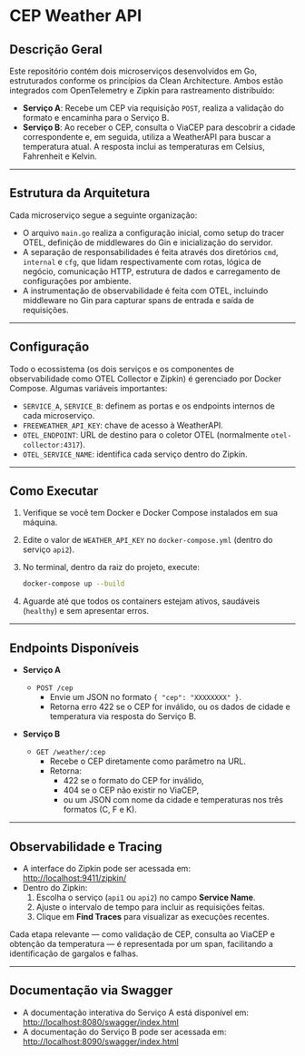 # CEP Weather API

## Descrição Geral

Este repositório contém dois microserviços desenvolvidos em Go, estruturados conforme os princípios da Clean Architecture. Ambos estão integrados com OpenTelemetry e Zipkin para rastreamento distribuído:

- **Serviço A**: Recebe um CEP via requisição `POST`, realiza a validação do formato e encaminha para o Serviço B.
- **Serviço B**: Ao receber o CEP, consulta o ViaCEP para descobrir a cidade correspondente e, em seguida, utiliza a WeatherAPI para buscar a temperatura atual. A resposta inclui as temperaturas em Celsius, Fahrenheit e Kelvin.

---

## Estrutura da Arquitetura

Cada microserviço segue a seguinte organização:

- O arquivo `main.go` realiza a configuração inicial, como setup do tracer OTEL, definição de middlewares do Gin e inicialização do servidor.
- A separação de responsabilidades é feita através dos diretórios `cmd`, `internal` e `cfg`, que lidam respectivamente com rotas, lógica de negócio, comunicação HTTP, estrutura de dados e carregamento de configurações por ambiente.
- A instrumentação de observabilidade é feita com OTEL, incluindo middleware no Gin para capturar spans de entrada e saída de requisições.

---

## Configuração

Todo o ecossistema (os dois serviços e os componentes de observabilidade como OTEL Collector e Zipkin) é gerenciado por Docker Compose. Algumas variáveis importantes:

- `SERVICE_A`, `SERVICE_B`: definem as portas e os endpoints internos de cada microserviço.
- `FREEWEATHER_API_KEY`: chave de acesso à WeatherAPI.
- `OTEL_ENDPOINT`: URL de destino para o coletor OTEL (normalmente `otel-collector:4317`).
- `OTEL_SERVICE_NAME`: identifica cada serviço dentro do Zipkin.

---

## Como Executar

1. Verifique se você tem Docker e Docker Compose instalados em sua máquina.
2. Edite o valor de `WEATHER_API_KEY` no `docker-compose.yml` (dentro do serviço `api2`).
3. No terminal, dentro da raiz do projeto, execute:

   ```bash
   docker-compose up --build
   ```

4. Aguarde até que todos os containers estejam ativos, saudáveis (`healthy`) e sem apresentar erros.

---

## Endpoints Disponíveis

- **Serviço A**
  - `POST /cep`
    - Envie um JSON no formato `{ "cep": "XXXXXXXX" }`.
    - Retorna erro 422 se o CEP for inválido, ou os dados de cidade e temperatura via resposta do Serviço B.

- **Serviço B**
  - `GET /weather/:cep`
    - Recebe o CEP diretamente como parâmetro na URL.
    - Retorna:
      - 422 se o formato do CEP for inválido,
      - 404 se o CEP não existir no ViaCEP,
      - ou um JSON com nome da cidade e temperaturas nos três formatos (C, F e K).

---

## Observabilidade e Tracing

- A interface do Zipkin pode ser acessada em: [http://localhost:9411/zipkin/](http://localhost:9411/zipkin/)
- Dentro do Zipkin:
  1. Escolha o serviço (`api1` ou `api2`) no campo **Service Name**.
  2. Ajuste o intervalo de tempo para incluir as requisições feitas.
  3. Clique em **Find Traces** para visualizar as execuções recentes.

Cada etapa relevante — como validação de CEP, consulta ao ViaCEP e obtenção da temperatura — é representada por um span, facilitando a identificação de gargalos e falhas.

---

## Documentação via Swagger

- A documentação interativa do Serviço A está disponível em: [http://localhost:8080/swagger/index.html](http://localhost:8080/swagger/index.html)
- A documentação do Serviço B pode ser acessada em: [http://localhost:8090/swagger/index.html](http://localhost:8090/swagger/index.html)
